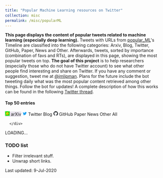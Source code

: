 ```yaml
---
title: "Popular Machine Learning resources on Twitter"
collection: misc
permalink: /misc/popularML
---
```

<link rel="stylesheet" media="screen and (min-device-width: 501px)" href="{{ base_path }}/assets/css/popular_ML_largeScreen.css" />
<link rel="stylesheet" media="screen and (max-width: 500px)" href="{{ base_path }}/assets/css/popular_ML_smallScreen.css" />
<link href="{{ base_path }}/assets/css/popular_ML.css" rel="stylesheet">
<script language="javascript" src="{{ base_path }}/assets/js/jquery.js"></script>
<script language="javascript" src="{{ base_path }}/assets/js/popular_ML.js"></script>



<div class="cover-container d-flex mx-auto flex-column">
    <main role="main" class="inner cover text-center">
    <!--<h4 class="cover-heading" style="color:red">Under maintenance.</h4>-->
    <div class="col-sm">
    <p class="lead description">
        <b>This page displays the content of popular tweets related to machine learning (especially deep learning).</b>
        Tweets with URLs from <a href="https://twitter.com/popular_ML" target="_blank">popular_ML</a>'s Timeline are classified into the following categories: Arxiv, Blog, Twitter, GitHub, Paper, News and Other.
        Afterwards, tweets, sorted by importance (combination of favs and RTs), are displayed in this page, showing the most popular tweets on top.
        <b>The goal of this project</b> is to help researchers (especially those who do not have Twitter account) to see what other people find interesting and share on Twitter.
        If you have any comment or suggestion, tweet me at <a href="https://twitter.com/jmlipman" target="_blank">@jmlipman</a>.
        Plans for the future include the bot tweeting daily what was the most popular content retrieved among other things. Follow the bot for updates!
        A complete description of how this works can be found in the following <a href="https://twitter.com/popular_ML/status/1226575783558340609" target="_blank">Twitter thread</a>.
        </p>
    </div>
    </main>
</div>
        
<div class="col-12 text-center">
    <h4>Top 50 entries</h4>
</div>
<div class="row top-row">
    <div class="col-12 themed-grid-col-top-row my-auto" style="word-wrap: break-word">
        <span class="popularML-source" id="arxiv" style="background-color: #E6E2EB"><img src="https://raw.githubusercontent.com/jmlipman/jmlipman.github.io/master/assets/images/arxiv.png" width="15" /> arXiv</span>
        <span class="popularML-source" id="twitter"><img src="https://raw.githubusercontent.com/jmlipman/jmlipman.github.io/master/assets/images/twitter.png" width="15" /> Twitter</span>
        <span class="popularML-source" id="blog">Blog</span>
        <span class="popularML-source" id="github"><img src="https://raw.githubusercontent.com/jmlipman/jmlipman.github.io/master/assets/images/github.png" width="15" /> GitHub</span>
        <span class="popularML-source" id="paper">Paper</span>
        <span class="popularML-source" id="news">News</span>
        <span class="popularML-source" id="other">Other</span>
        <span class="popularML-source" id="all">All</span>
        
      </div>
</div>
<div class="rows-here">
    LOADING...
</div>

<div class="cover-container d-flex p-4 mx-auto flex-column">
    <main role="main" class="inner cover">
    <h3 class="cover-heading">TODO list</h3>
    <div class="col-sm">
    <ul>
        <li>Filter irrelevant stuff.</li>
        <li>Unwrap short links.</li>
    </ul>
    <p>Last updated: 9-Jul-2020</p>
    </div>
    </main>
</div>
